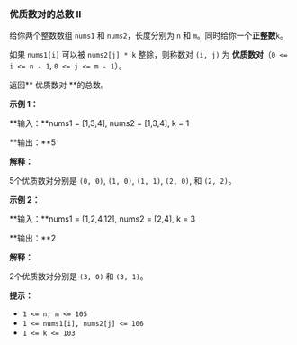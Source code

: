 ### 优质数对的总数 II ###
给你两个整数数组 `nums1` 和 `nums2`，长度分别为 `n` 和 `m`。同时给你一个**正整数**`k`。

如果 `nums1[i]` 可以被 `nums2[j] * k` 整除，则称数对 `(i, j)` 为 **优质数对**（`0 <= i <= n - 1`, `0 <= j <= m - 1`）。

返回** 优质数对 **的总数。



**示例 1：**

**输入：**nums1 = [1,3,4], nums2 = [1,3,4], k = 1

**输出：**5

**解释：**

5个优质数对分别是 `(0, 0)`, `(1, 0)`, `(1, 1)`, `(2, 0)`, 和 `(2, 2)`。


**示例 2：**

**输入：**nums1 = [1,2,4,12], nums2 = [2,4], k = 3

**输出：**2

**解释：**

2个优质数对分别是 `(3, 0)` 和 `(3, 1)`。




**提示：**

* `1 <= n, m <= 105`
* `1 <= nums1[i], nums2[j] <= 106`
* `1 <= k <= 103`

